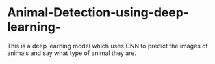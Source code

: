 # Animal-Detection-using-deep-learning-
This is a deep learning model which uses CNN to predict the images of animals and say what type of animal they are.
